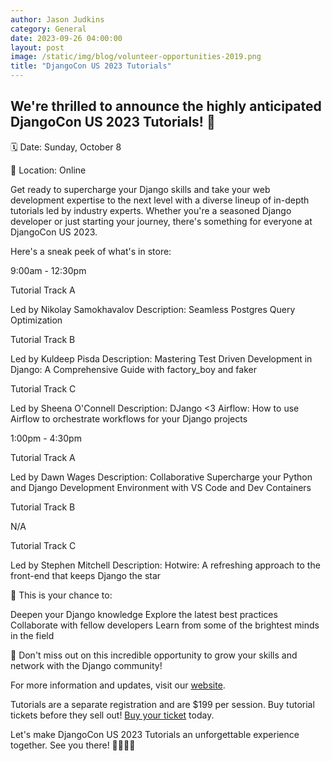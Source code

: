 ```yaml
---
author: Jason Judkins
category: General
date: 2023-09-26 04:00:00
layout: post
image: /static/img/blog/volunteer-opportunities-2019.png
title: "DjangoCon US 2023 Tutorials"
---
```


## We're thrilled to announce the highly anticipated DjangoCon US 2023 Tutorials! 🐍

🗓️ Date: Sunday, October 8

📍 Location: Online

Get ready to supercharge your Django skills and take your web development expertise to the next level with a diverse lineup of in-depth tutorials led by industry experts. Whether you're a seasoned Django developer or just starting your journey, there's something for everyone at DjangoCon US 2023.

Here's a sneak peek of what's in store:

9:00am - 12:30pm

Tutorial Track A

Led by Nikolay Samokhavalov
Description: Seamless Postgres Query Optimization

Tutorial Track B

Led by Kuldeep Pisda
Description: Mastering Test Driven Development in Django: A Comprehensive Guide with factory_boy and faker

Tutorial Track C 

Led by Sheena O'Connell
Description: DJango <3 Airflow: How to use Airflow to orchestrate workflows for your Django projects

1:00pm - 4:30pm

Tutorial Track A

Led by Dawn Wages
Description: Collaborative Supercharge your Python and Django Development Environment with VS Code and Dev Containers

Tutorial Track B

N/A

Tutorial Track C 

Led by Stephen Mitchell
Description: Hotwire: A refreshing approach to the front-end that keeps Django the star 


🎉 This is your chance to:

Deepen your Django knowledge
Explore the latest best practices
Collaborate with fellow developers
Learn from some of the brightest minds in the field

🚀 Don't miss out on this incredible opportunity to grow your skills and network with the Django community!

For more information and updates, visit our [website](https://2023.djangocon.us/tutorials/).

Tutorials are a separate registration and are $199 per session. Buy tutorial tickets before they sell out! [Buy your ticket](https://ti.to/defna/djangocon-us-2023) today.


Let's make DjangoCon US 2023 Tutorials an unforgettable experience together. See you there! 👩‍💻👨‍💻 
